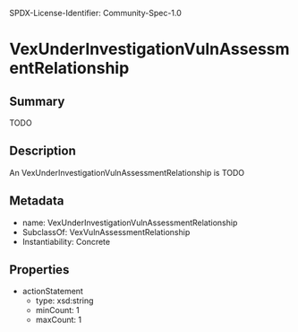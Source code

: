 SPDX-License-Identifier: Community-Spec-1.0

# VexUnderInvestigationVulnAssessmentRelationship

## Summary

TODO

## Description

An VexUnderInvestigationVulnAssessmentRelationship is TODO

## Metadata

- name: VexUnderInvestigationVulnAssessmentRelationship 
- SubclassOf: VexVulnAssessmentRelationship 
- Instantiability: Concrete

## Properties

- actionStatement
  - type: xsd:string
  - minCount: 1
  - maxCount: 1

